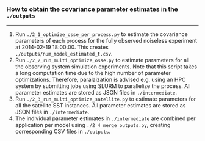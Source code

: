 ### How to obtain the covariance parameter estimates in the `./outputs`

---

1. Run `./2_1_optimize_osse_per_process.py` to estimate the covariance parameters of each process for the fully observed noiseless experiment at 2014-02-19 18:00:00. This creates `./outputs/num_model_estimated_t.csv`.  
2. Run `./2_2_run_multi_optimize_osse.py` to estimate parameters for all the observing system simulation experiments. Note that this script takes a long computation time due to the high number of parameter optimizations. Therefore, paralaization is advised e.g. using an HPC system by submitting jobs using SLURM to parallelize the process. All parameter estimates are stored as JSON files in `./intermediate`.  
2. Run `./2_3_run_multi_optimize_satellite.py` to estimate parameters for all the satellite SST instances. All parameter estimates are stored as JSON files in `./intermediate`.
4. The individual parameter estimates in `./intermediate` are combined per application per model using `./2_4_merge_outputs.py`, creating corresponding CSV files in `./outputs`.  
